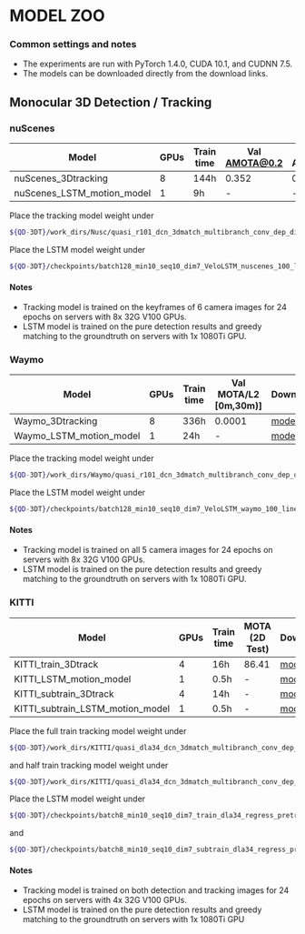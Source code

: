 # MODEL ZOO

### Common settings and notes

- The experiments are run with PyTorch 1.4.0, CUDA 10.1, and CUDNN 7.5.
- The models can be downloaded directly from the download links.

## Monocular 3D Detection / Tracking

### nuScenes

| Model                    | GPUs |Train time| Val AMOTA@0.2 | Val AMOTA |  Download | 
|--------------------------|------|----------|---------------|-----------|-----------|
|   nuScenes_3Dtracking    |  8   |   144h   |      0.352    |   0.242   | [model](https://drive.google.com/file/d/14gdw74AcIhvqAEWk3nQwgbGHge_-X1vM/view?usp=sharing)|
|nuScenes_LSTM_motion_model|  1   |    9h    |      -        |  -        | [model](https://drive.google.com/file/d/1tFME2bmPJsNsEtWYP6qS3AW0VZVRCeWo/view?usp=sharing)|

Place the tracking model weight under
```bash
${QD-3DT}/work_dirs/Nusc/quasi_r101_dcn_3dmatch_multibranch_conv_dep_dim_cen_clsrot_sep_aug_confidence_scale_no_filter/latest.pth
```
Place the LSTM model weight under
```bash
${QD-3DT}/checkpoints/batch128_min10_seq10_dim7_VeloLSTM_nuscenes_100_linear.pth
```

#### Notes

- Tracking model is trained on the keyframes of 6 camera images for 24 epochs on servers with 8x 32G V100 GPUs.
- LSTM model is trained on the pure detection results and greedy matching to the groundtruth on servers with 1x 1080Ti GPU.

### Waymo

| Model                    | GPUs |Train time| Val MOTA/L2 [0m,30m)] |  Download | 
|--------------------------|------|----------|-----------------------|-----------|
|     Waymo_3Dtracking     |  8   |   336h   |         0.0001        | [model](https://drive.google.com/file/d/1ShCBNHNrCbfP3Z8FSm1bti-wNsT_FGf-/view?usp=sharing) |
| Waymo_LSTM_motion_model  |  1   |   24h    |           -           | [model](https://drive.google.com/file/d/1AyHmRnTmlFrh1Z75FQdX2RuBsiP8w0bf/view?usp=sharing) |

Place the tracking model weight under
```bash
${QD-3DT}/work_dirs/Waymo/quasi_r101_dcn_3dmatch_multibranch_conv_dep_dim_cen_clsrot_sep_aug_confidence_scale_no_filter_scaled_res/latest.pth
```
Place the LSTM model weight under
```bash
${QD-3DT}/checkpoints/batch128_min10_seq10_dim7_VeloLSTM_waymo_100_linear.pth
```

#### Notes

- Tracking model is trained on all 5 camera images for 24 epochs on servers with 8x 32G V100 GPUs.
- LSTM model is trained on the pure detection results and greedy matching to the groundtruth on servers with 1x 1080Ti GPU.

### KITTI

| Model                             | GPUs |Train time| MOTA (2D Test) |  Download | 
|-----------------------------------|------|----------|----------------|-----------|
|        KITTI_train_3Dtrack        |  4   |   16h    |      86.41     | [model](https://drive.google.com/file/d/1mwXVr-3B4BxPtxmJF-Sfddq_SjDcT7Kx/view?usp=sharing) |
|     KITTI_LSTM_motion_model       |  1   |   0.5h   |        -       | [model](https://drive.google.com/file/d/10REtqfmkYMCexYaMAy9js-Zp54wOfuO4/view?usp=sharing) |
|      KITTI_subtrain_3Dtrack       |  4   |   14h    |        -       | [model](https://drive.google.com/file/d/1_ikkK3ABE-9fA7Ja7DjQNqLAvBMcaVPi/view?usp=sharing) |
| KITTI_subtrain_LSTM_motion_model  |  1   |   0.5h   |        -       | [model](https://drive.google.com/file/d/1H25HzRcWhtuWk_bOu1_zmzOKjjHaRw0O/view?usp=sharing) |

Place the full train tracking model weight under
```bash
${QD-3DT}/work_dirs/KITTI/quasi_dla34_dcn_3dmatch_multibranch_conv_dep_dim_cen_clsrot_sep_aug_confidence_mod_anchor_ratio_small_strides_GTA/latest.pth
```
and half train tracking model weight under
```bash
${QD-3DT}/work_dirs/KITTI/quasi_dla34_dcn_3dmatch_multibranch_conv_dep_dim_cen_clsrot_sep_aug_confidence_subtrain_mod_anchor_ratio_small_strides_GTA/latest.pth
```

Place the LSTM model weight under
```bash
${QD-3DT}/checkpoints/batch8_min10_seq10_dim7_train_dla34_regress_pretrain_VeloLSTM_kitti_100_linear.pth
```
and 
```bash
${QD-3DT}/checkpoints/batch8_min10_seq10_dim7_subtrain_dla34_regress_pretrain_VeloLSTM_kitti_100_linear.pth
```

#### Notes

- Tracking model is trained on both detection and tracking images for 24 epochs on servers with 4x 32G V100 GPUs.
- LSTM model is trained on the pure detection results and greedy matching to the groundtruth on servers with 1x 1080Ti GPU